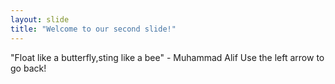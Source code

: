 ```yaml
---
layout: slide
title: "Welcome to our second slide!"
---
```

"Float like a butterfly,sting like a bee" - Muhammad Alif
Use the left arrow to go back!
